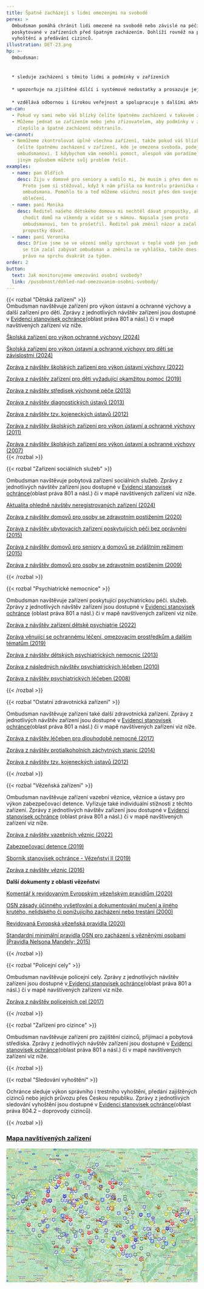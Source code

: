 ```yaml
---
title: Špatně zacházejí s lidmi omezenými na svobodě
perex: >
  Ombudsman pomáhá chránit lidi omezené na svobodě nebo závislé na péči
  poskytované v zařízeních před špatným zacházením. Dohlíží rovněž na provádění
  vyhoštění a předávání cizinců.
illustration: DET-23.png
hp: >-
  Ombudsman:


  * sleduje zacházení s těmito lidmi a podmínky v zařízeních

  * upozorňuje na zjištěné dílčí i systémové nedostatky a prosazuje jejich nápravu

  * vzdělává odbornou i širokou veřejnost a spolupracuje s dalšími aktéry na prevenci špatného zacházení
we-can:
  - Pokud vy sami nebo váš blízký čelíte špatnému zacházení v takovém zařízení.
  - Můžeme jednat se zařízením nebo jeho zřizovatelem, aby podmínky v zařízení
    zlepšilo a špatné zacházení odstranilo.
we-cannot:
  - Nemůžeme zkontrolovat úplně všechna zařízení, takže pokud váš blízký nebo vy
    čelíte špatnému zacházení v zařízení, kde je omezena svoboda, podejte podnět
    ombudsmanovi. I kdybychom vám nemohli pomoct, alespoň vám poradíme, jakým
    jiným způsobem můžete svůj problém řešit.
examples:
  - name: pan Oldřich
    desc: Žiju v domově pro seniory a vadilo mi, že musím i přes den nosit pyžamo.
      Proto jsem si stěžoval, když k nám přišla na kontrolu právnička od
      ombudsmana. Pomohlo to a teď můžeme všichni nosit přes den svoje normální
      oblečení.
  - name: paní Monika
    desc: Ředitel našeho dětského domova mi nechtěl dávat propustky, abych mohla
      chodit domů na víkendy a vídat se s mámou. Napsala jsem proto
      ombudsmanovi, ten to prošetřil. Ředitel pak změnil názor a začal mi
      propustky dávat.
  - name: paní Veronika
    desc: Dříve jsme se ve vězení směly sprchovat v teplé vodě jen jednou týdně. Pak
      se tím začal zabývat ombudsman a změnila se vyhláška, takže dnes máme
      právo na sprchu dvakrát za týden.
order: 2
button:
  text: Jak monitorujeme omezování osobní svobody?
  link: /pusobnost/dohled-nad-omezovanim-osobni-svobody/
---
```

{{< rozbal "Dětská zařízení" >}}\
Ombudsman navštěvuje zařízení pro výkon ústavní a ochranné výchovy a další zařízení pro děti. Zprávy z jednotlivých návštěv zařízení jsou dostupné v [Evidenci stanovisek ochránce](https://eso.ochrance.cz/Vyhledavani/Search)(oblast práva 801 a násl.) či v mapě navštívených zařízení viz níže.

[Školská zařízení pro výkon ochranné výchovy (2024)](/media/vykon-ochranne-vychovy.pdf)

[Školská zařízení pro výkon ústavní a ochranné výchovy pro děti se závislostmi (2024)](/media/vykon-ustavni-a-ochranne-vychovy-deti-se-zavislostmi.pdf)

[](/media/vykon-ustavni-a-ochranne-vychovy-deti-se-zavislostmi.pdf)[](/media/vykon-ochranne-vychovy.pdf)[](/media/skolska_zarizeni_pro_vykon_ustavni_a_ochranne_vychovy_pro_deti_se_zavislostmi.pdf)[Zpráva z návštěv školských zařízení pro výkon ústavní výchovy (2022)](https://www.ochrance.cz/uploads-import/ESO/%C5%A0kolsk%C3%A1-za%C5%99%C3%ADzen%C3%AD_CZ_el-verze.pdf)

[Zpráva z návštěv zařízení pro děti vyžadující okamžitou pomoc (2019) ](https://www.ochrance.cz/uploads-import/ESO/19-2015-_NZ_SZ_ZDVOP.pdf)

[Zpráva z návštěv středisek výchovné péče (2013)](https://www.ochrance.cz/uploads-import/ochrana_osob/2013/NZ-27_2012-strediska-vychovne-pece.pdf) 

[Zpráva z návštěv diagnostických ústavů (2013)](https://www.ochrance.cz/uploads-import/ESO/26-2012-NZ.pdf)

[Zpráva z návštěv tzv. kojeneckých ústavů (2012)](https://eso.ochrance.cz/Nalezene/Edit/2710)

[Zpráva z návštěv školských zařízení pro výkon ústavní a ochranné výchovy (2011) ](https://www.ochrance.cz/uploads-import/ESO/53-2010_Souhrnna_zprava-skolska_zarizeni_pro_vykon_ustavni_vychovy_a_ochranne_vychovy.pdf)

[Zpráva z návštěv školských zařízení pro výkon ústavní a ochranné výchovy (2007) ](https://www.ochrance.cz/uploads-import/ESO/Souhrnna_zprava_z_navstev_zarizeni__-_ochranna_a_ustavni_vychova_-_50-5006-NZ.pdf)\
{{< /rozbal >}}

{{< rozbal "Zařízení sociálních služeb" >}}

Ombudsman navštěvuje pobytová zařízení sociálních služeb. Zprávy z jednotlivých návštěv zařízení jsou dostupné v [Evidenci stanovisek ochránce](https://eso.ochrance.cz/Vyhledavani/Search)(oblast práva 801 a násl.) či v mapě navštívených zařízení viz níže.

[A﻿ktualita ohledně návštěv neregistrovaných zařízení (2024)](/media/navstevy_neregistrovanych_zarizeni_2024.pdf)

[Zpráva z návštěv domovů pro osoby se zdravotním postižením (2020)](https://www.ochrance.cz/uploads-import/ESO/11-2017-NZ-OV_souhrnna_zprava_DOZP.pdf) 

[Zpráva z návštěv ubytovacích zařízení poskytujících péči bez oprávnění (2015) ](https://www.ochrance.cz/uploads-import/ESO/28-2014-NZ_Souhrnna_zprava_-_neregistrovana_zarizeni__CJ_.pdf)

[](https://www.ochrance.cz/uploads-import/ESO/28-2014-NZ_Souhrnna_zprava_-_neregistrovana_zarizeni__CJ_.pdf)[Zpráva z návštěv domovů pro seniory a domovů se zvláštním režimem (2015)](https://www.ochrance.cz/uploads-import/ESO/7-2013-NZ-Zprava_z_navstev.pdf) 

[Zpráva z návštěv domovů pro osoby se zdravotním postižením (2009)](https://eso.ochrance.cz/Nalezene/Edit/2788) 

[](/media/navstevy_neregistrovanych_zarizeni_2024.pdf){{< /rozbal >}}

{{< rozbal "Psychiatrické nemocnice" >}}

Ombudsman navštěvuje zařízení poskytující psychiatrickou péči. služeb. Zprávy z jednotlivých návštěv zařízení jsou dostupné v [Evidenci stanovisek ochránce](https://eso.ochrance.cz/Vyhledavani/Search) (oblast práva 801 a násl.) či v mapě navštívených zařízení viz níže.

[Z﻿práva z návštěv zařízení dětské psychiatrie (2022)](/media/zprava_z_navstev_zarizeni_detske_psychiatrie.pdf) 

[Zpráva věnující se ochrannému léčení, omezovacím prostředkům a dalším tématům (2019) ](https://www.ochrance.cz/uploads-import/ESO/21-2016-NZ-MLU_SZ-ochranne_leceni.pdf)

[Zpráva z návštěv dětských psychiatrických nemocnic (2013)](https://eso.ochrance.cz/Nalezene/Edit/2610) 

[Zpráva z následných návštěv psychiatrických léčeben (2010)](https://www.ochrance.cz/uploads-import/ESO/50-2010-NZ-zprava_z_naslednych_navstev.pdf) 

[Zpráva z návštěv psychiatrických léčeben (2008)](https://www.ochrance.cz/uploads-import/ESO/SZ_psychiatricke_lecebny_08.pdf) 

{{< /rozbal >}}

{{< rozbal "Ostatní zdravotnická zařízení" >}}

Ombudsman navštěvuje zařízení také další zdravotnická zařízení. Zprávy z jednotlivých návštěv zařízení jsou dostupné v [Evidenci stanovisek ochránce](https://eso.ochrance.cz/Vyhledavani/Search)(oblast práva 801 a násl.) či v mapě navštívených zařízení viz níže.

[Zpráva z návštěv léčeben pro dlouhodobě nemocné (2017)](https://www.ochrance.cz/uploads-import/ESO/LDN_souhrnna_zprava_2017_web.pdf) 

[Zpráva z návštěv protialkoholních záchytných stanic (2014)](https://eso.ochrance.cz/Nalezene/Edit/2332) 

[Zpráva z návštěv tzv. kojeneckých ústavů (2012)](https://eso.ochrance.cz/Nalezene/Edit/2710) 

{{< /rozbal >}}

{{< rozbal "Vězeňská zařízení" >}}

Ombudsman navštěvuje zařízení vazební věznice, věznice a ústavy pro výkon zabezpečovací detence. Vyřizuje také individuální stížnosti z těchto zařízení. Zprávy z jednotlivých návštěv zařízení jsou dostupné v [Evidenci stanovisek ochránce](https://eso.ochrance.cz/Vyhledavani/Search) (oblast práva 801 a násl.) či v mapě navštívených zařízení viz níže.

[Zpráva z návštěv vazebních věznic (2022)](https://www.ochrance.cz/uploads-import/ESO/Brozura%20vazebni%20veznice%2010-22%20online.pdf)

[Z﻿abezpečovací detence (2019)](https://www.ochrance.cz/uploads-import/ESO/5-2019-NZ-MKL_Souhrna_zprava_zabezpecovaci_detence.pdf) 

[Sborník stanovisek ochránce - Vězeňství II (2019)](https://www.ochrance.cz/uploads-import/Publikace/sborniky_stanoviska/Sbornik_Vezenstvi_II.pdf)

[Zpráva z návštěv věznic (2016)](https://www.ochrance.cz/uploads-import/ESO/14-2014-NZ-Souhrnna_zprava_z_navstev_veznic.pdf) 

**D﻿alší dokumenty z oblasti vězeňství**

[Komentář k revidovaným Evropským vězeňským pravidlům (2020)](/media/komentar_k_revidovanym_evropskym_vezenskym_pravidlum_2020_.pdf)

[OSN zásady účinného vyšetřování a dokumentování mučení a jiného krutého, nelidského či ponižujícího zacházení nebo trestání (2000)](/media/osn_zasady_ucinneho_vysetrovani_a_dokumentovani_muceni_a_jineho_kruteho_nelidskeho_ci_ponizujiciho_zachazeni_nebo_trestani_2000_.pdf)

[Revidovaná Evropská vězeňská pravidla (2020)](/media/revidovana_evropska_vezenska_pravidla_2020_.pdf)

[Standardní minimální pravidla OSN pro zacházení s vězněnými osobami (Pravidla Nelsona Mandely; 2015)](/media/standardni_minimalni_pravidla_osn_pro_zachazeni_s_veznenymi_osobami_pravidla_nelsona_mandely_2015_.pdf)

{{< /rozbal >}}

{{< rozbal "Policejní cely" >}}

Ombudsman navštěvuje policejní cely. Zprávy z jednotlivých návštěv zařízení jsou dostupné v[ Evidenci stanovisek ochránce](https://eso.ochrance.cz/Vyhledavani/Search)(oblast práva 801 a násl.) či v mapě navštívených zařízení viz níže. 

[Zpráva z návštěv policejních cel (2017)](https://www.ochrance.cz/uploads-import/ESO/22-2017-NZ_Souhrnna_zprava_Policejni_cely_2017_CZ.pdf)

{{< /rozbal >}}

{{< rozbal "Zařízení pro cizince" >}}

Ombudsman navštěvuje zařízení pro zajištění cizinců, přijímací a pobytová střediska. Zprávy z jednotlivých návštěv zařízení jsou dostupné v [Evidenci stanovisek ochránce](https://eso.ochrance.cz/Vyhledavani/Search)(oblast práva 801 a násl.) či v mapě navštívených zařízení viz níže.

{{< /rozbal >}}

{{< rozbal "Sledování vyhoštění" >}}

Ochránce sleduje výkon správního i trestního vyhoštění, předání zajištěných cizinců nebo jejich průvozu přes Českou republiku. Zprávy z jednotlivých sledování vyhoštění jsou dostupné v [Evidenci stanovisek ochránce](https://eso.ochrance.cz/Vyhledavani/Search)(oblast práva 804.2 – doprovody cizinců).

{{< /rozbal >}}

### [Mapa navštívených zařízení](https://www.google.com/maps/d/embed?mid=1h8Nxe-xnknSxOMrZKUyud0jmjdpsLAyt&hl=cs&ll=49.860819393211585%2C15.441935000000022&z=8)

![Printscreen mapy, která je dostupná pod odkazem výše na Googlu.](mapa.png)